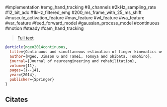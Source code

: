 
#implementation
#emg_hand_tracking
#8_channels 
#2kHz_sampling_rate #12_bit_adc
#1kHz_filtered_emg 
#200_ms_frame_with_25_ms_shift 
#muscule_activation_feature #mav_feature #wl_feature #wa_feature #var_feature 
#feed_forward_model #gaussian_process_model
#continuous
#motion 
#steady 
#cam_hand_tracking 

> [Full text](https://jneuroengrehab.biomedcentral.com/articles/10.1186/1743-0003-11-122)

```bibtex
@article{ngeo2014continuous,
  title={Continuous and simultaneous estimation of finger kinematics using inputs from an EMG-to-muscle activation model},
  author={Ngeo, Jimson G and Tamei, Tomoya and Shibata, Tomohiro},
  journal={Journal of neuroengineering and rehabilitation},
  volume={11},
  pages={1--14},
  year={2014},
  publisher={Springer}
}
```

Citates
- 